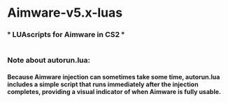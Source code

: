 
# Aimware-v5.x-luas 

                                  
### ° **LUAscripts for Aimware in CS2** °

#
#

### Note about autorun.lua: 
#### Because Aimware injection can sometimes take some time, autorun.lua includes a simple script that runs immediately after the injection completes, providing a visual indicator of when Aimware is fully usable.

